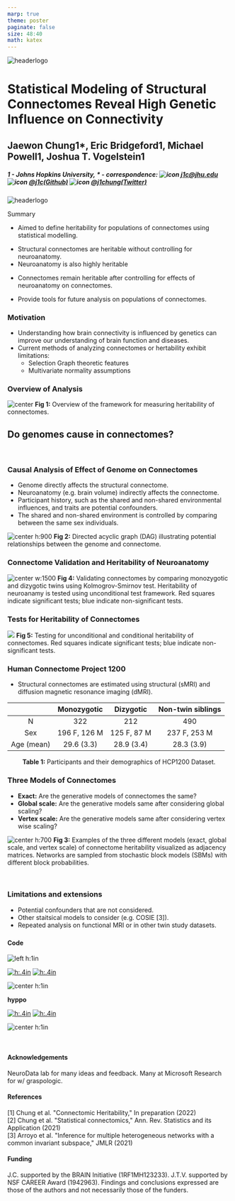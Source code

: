 ```yaml
---
marp: true
theme: poster
paginate: false
size: 48:40
math: katex
---
```


<!-- Start header -->
<div class="header">

<!-- Image in the upper left -->
<div>

![headerlogo](../../images/logos/hopkins-logo.png)

</div>

<!-- Title and author information -->
<div>

# Statistical Modeling of Structural Connectomes Reveal High Genetic Influence on Connectivity

## Jaewon Chung<span class=super>1\*</span>, Eric Bridgeford<span class=super>1</span>, Michael Powell<span class=super>1</span>, Joshua T. Vogelstein<span class=super>1</span>

##### 1 - Johns Hopkins University, $\ast$ - correspondence: ![icon](../../images/icons/mail.png) [_j1c@jhu.edu_](mailto:j1c@jhu.edu) ![icon](../../images/icons/github.png) [_@j1c(Github)_](https://github.com/j1c) ![icon](../../images/icons/twitter.png) [_@j1chung(Twitter)_](https://twitter.com/j1chung)

</div>

<!-- Image on the upper right -->
<div>

![headerlogo](../../images/logos/nd_logo.png)

</div>

<!-- End header -->
</div>

<!-- Summary box title -->

<span class='h3-noline'> Summary </span>

<!-- Summary box using 5 columns-->
<div class='box'>
<div class="columns-box">

<!-- Box col1 -->
<div>

- Aimed to define heritability for populations of connectomes using statistical modelling.

</div>
<div>

- Structural connectomes are heritable without controlling for neuroanatomy.
- Neuroanatomy is also highly heritable

</div>
<div>

- Connectomes remain heritable after controlling for effects of neuroanatomy on connectomes.

</div>
<div>

- Provide tools for future analysis on populations of connectomes.

</div>

<!-- End columns-box -->
</div>
<!-- End box -->
</div>

<!-- Start main 2 column split for poster -->
<div class="columns-main">

<!-- Start main column 1 -->
<div>

### Motivation

- Understanding how brain connectivity is influenced by genetics can improve our understanding of brain function and diseases.
- Current methods of analyzing connectomes or hertability exhibit limitations:
  - Selection Graph theoretic features
  - Multivariate normality assumptions

### Overview of Analysis

<!-- Big question for this work -->

![center](../../images/heritability_framework.png)
**Fig 1:** Overview of the framework for measuring heritability of connectomes.

## Do <span style="color:var(--genome)"> genomes </span> cause in <span style="color:var(--connectome)">connectomes</span>?

<br>

### Causal Analysis of Effect of Genome on Connectomes

- Genome directly affects the structural connectome.
- Neuroanatomy (e.g. brain volume) indirectly affects the connectome.
- Participant history, such as the shared and non-shared environmental influences, and traits are potential confounders.
- The shared and non-shared environment is controlled by comparing between the same sex individuals.

![center h:900](../../images/heritability_solo.svg)
**Fig 2:** Directed acyclic graph (DAG) illustrating potential relationships between the genome and connectome.

<!-- End main column 1 -->
</div>

<!-- Start main column 2 -->
<div>

### Connectome Validation and Heritability of Neuroanatomy

![center w:1500](../../images/hist-plot.svg)
**Fig 4:** Validating connectomes by comparing monozygotic and dizygotic twins using Kolmogrov-Smirnov test. Heritability of neuroanamy is tested using unconditional test framework. Red squares indicate significant tests; blue indicate non-significant tests.

### Tests for Heritability of Connectomes

![](./ohbm22/results_ohbm.png)
**Fig 5:** Testing for unconditional and conditional heritability of connectomes. Red squares indicate significant tests; blue indicate non-significant tests.

<!-- End main column 2 -->
</div>

<!-- Start main column 3 -->
<div>

### Human Connectome Project 1200

- Structural connectomes are estimated using structural (sMRI) and diffusion magnetic resonance imaging (dMRI).

|            | Monozygotic  |  Dizygotic  | Non-twin siblings |
| :--------: | :----------: | :---------: | :---------------: |
|     N      |     322      |     212     |        490        |
|    Sex     | 196 F, 126 M | 125 F, 87 M |   237 F, 253 M    |
| Age (mean) |  29.6 (3.3)  | 28.9 (3.4)  |    28.3 (3.9)     |

<div align="center">

**Table 1:** Participants and their demographics of HCP1200 Dataset.

</div>

### Three Models of Connectomes

- **Exact:** Are the generative models of connectomes the same?
- **Global scale:** Are the generative models same after considering global scaling?
- **Vertex scale:** Are the generative models same after considering vertex wise scaling?

![center h:700](../../images/model_simulations.svg)
**Fig 3:** Examples of the three different models (exact, global scale, and vertex scale) of connectome heritability visualized as adjacency matrices. Networks are sampled from stochastic block models (SBMs) with different block probabilities.

<br>

### Limitations and extensions

- Potential confounders that are not considered.
- Other staitsical models to consider (e.g. COSIE [3]).
- Repeated analysis on functional MRI or in other twin study datasets.

<!-- Code/Refs/Thanks/Funding - small section -->

###

<div class="columns2">
<div>

#### Code

<div class="columns3-np">
<div>

<!-- Logo for a package -->

![left h:1in](../../images/logos/graspologic-logo.svg)

</div>
<div>

<!-- Badges for a package -->

[![h:.4in](https://pepy.tech/badge/graspologic)](https://pepy.tech/project/graspologic)
[![h:.4in](https://img.shields.io/github/stars/microsoft/graspologic?style=social)](https://github.com/microsoft/graspologic)

</div>
<div>

<!-- QR code to a package -->

![center h:1in](../../images/qr/graspologic-qr.svg)

</div>
</div>

<div class="columns3-np">
<div>

<!-- Logo for a package -->

<p style="text-align: center;">

**hyppo**

</p>

</div>
<div>

<!-- Badges for a package -->

[![h:.4in](https://pepy.tech/badge/hyppo)](https://pepy.tech/project/hyppo)
[![h:.4in](https://img.shields.io/github/stars/neurodata/hyppo?style=social)](https://github.com/neurodata/hyppo)

</div>
<div>

<!-- QR code to a package -->

![center h:1in](../../images/qr/hyppo-qr.svg)

</div>
</div>

<br>

#### Acknowledgements

<footer>
NeuroData lab for many ideas and feedback. Many at Microsoft Research for w/ graspologic.
</footer>

</div>
<div>

#### References

<!-- Need these breaks <br> between refs otherwise formatting breaks for some reason -->
<footer>
[1] Chung et al. "Connectomic Heritability," In preparation (2022)
<br>
[2] Chung et al. "Statistical connectomics," Ann. Rev. Statistics and its Application (2021)
<br>
[3] Arroyo et al. "Inference for multiple heterogeneous networks with a common invariant subspace," JMLR (2021)
</footer>

#### Funding

<footer>
J.C. supported by the BRAIN Initiative (1RF1MH123233). J.T.V. supported by NSF CAREER Award (1942963). Findings and conclusions expressed are  those of the authors and not necessarily those of the funders.
</footer>

</div>
</div>

<!-- End main column 2 -->
</div>

<!-- End main columns -->
</div>
